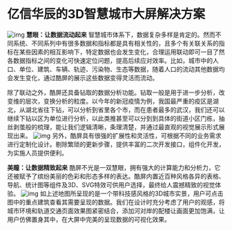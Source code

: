 # 亿信华辰的3D智慧城市大屏解决方案

 ![img](https://www.esensoft.com/data/upload/editer/image/2020/12/29/995feadf1eca903.jpeg)
 **慧眼：让数据流动起来**
 智慧城市体系下，数据复杂多样是肯定的。然而不同系统、不同系列中有很多数据和指标都是具有相关性的，且多个有关联关系的指标在某些因素的相互影响下，特定数据也会发生变化，合理运用联动即可一目了然各数据指标之间的变化可快速定位问题，提高后续应对效率。比如，城市中的人口、单位、建筑、车辆、轨迹、污染物、生态等数据，随着人口的流动其他数据均会发生变化，通过酷屏的展示这些数据变得灵活而流动。

 除了联动之外，酷屏还具备钻取的数据分析功能。钻取一般是用于进一步分析，改变维的层次，变换分析的粒度。以今年的新冠疫情为例，我国最严重的疫区是湖北，从湖北省往下钻，可以分析到省里各个市，而在患者最多的武汉，我们还可以继续下钻以区为单位进行分析，以此类推甚至可以分到到具体的街道小区门栋，抽丝剥茧般的梳理，能让我们逻辑清晰，条理清楚，并通过最直观的视觉展示形式展现出来。
 ![img](https://www.esensoft.com/data/upload/editer/image/2020/12/29/305feadf474981b.jpeg)
 另外，酷屏具有很强的扩展性和灵活性，可根据不同的业务需求进行定制化设计。剔除繁琐的更新步骤，提供丰富的二次开发接口，组件化开发，为实施人员提供便利。

 **美瞳：让数据精致起来**
 酷屏不光是一双慧眼，拥有强大的计算能力和分析力，它还被赋予了缤纷美丽的色彩和形态多样的表达。酷屏内置近百种风格各异的表格、导航、统计图等组件及3D、SVG特效可供用户选择，最终给人震撼精致的视觉体验。
 ![img](https://www.esensoft.com/data/upload/editer/image/2020/12/29/775feadf6c575b7.gif)
 如上述地图所呈现的是一个带科技感风格的3D城市实景，用户可点击图中的重点建筑查看其需要呈现的数据。我们在设计时充分考虑了用户的观感，将城市环境和轨道交通页面效果图紧密结合，添加河对岸的配楼让画面更加饱满，让用户仿佛置身其中，在大屏中完美的呈现数据的可视化效果。